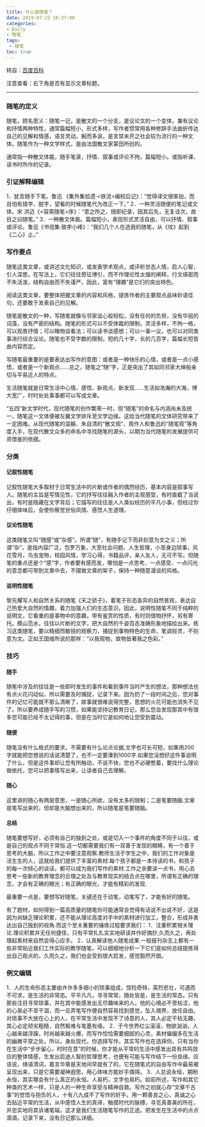 ```yaml
---
title: 什么是随笔？
date: 2019-07-25 16:37:08
categories:
- Daily
- 随笔
tags:
 - 随笔
toc: true
---
```


转自：[百度百科](https://baike.baidu.com/item/随笔/4153?fr=aladdin)

注意查看：右下角是否有显示文章标题。

***

### 随笔的定义

随笔，顾名思义：随笔一记，是散文的一个分支，是议论文的一个变体，兼有议论和抒情两种特性，通常篇幅短小，形式多样，写作者惯常用各种修辞手法曲折传达自己的见解和情感，语言灵动，婉而多讽，是言禁未开之社会较为流行的一种文体。随笔作为一种文学样式，是由法国散文家蒙田所创的。

<!-- more -->

通常指一种散文体裁，随手笔录，抒情、叙事或评论不拘，篇幅短小。或指听课、读书时所作的记录。

### 引证解释编辑

1．犹言随手下笔。鲁迅 《集外集拾遗·<铁流>编校后记》：“觉得译文很笨拙，而且怕有错字、脱字，望看的时候随笔代为改正一下。”
2．一种灵活随便的笔记或文体。宋 洪迈《<容斋随笔>序》：“意之所之，随即纪录，因其后先，无复诠次，故目之曰随笔。”
3．一种散文体裁。篇幅短小，表现形式灵活自由，可以抒情、叙事或评论。鲁迅《书信集·致李小峰》：“我们几个人在选我的随笔，从《坟》起到《二心》止。”

### 写作要点

随笔这类文章，或讲述文化知识，或发表学术观点，或评析世态人情，启人心智，引人深思。在写法上，它们往往旁征博引，而不作理论性太强的阐释，行文缜密而不失活泼，结构自由而不失谨严，因此，富有“理趣”是它们的突出特色。

阅读这类文章，要整体把握文章的内容和风格，提炼作者的主要观点品味妙语佳句，还要敢于发表自己的见解。

随笔是散文的一种，写随笔就像与邻家谈心般轻松，没有任何的负担，没有华丽的词藻，没有严密的结构。随笔的形式可以不受体裁的限制，灵活多样，不拘一格，可以观景抒情；可以睹物谈看法；可以读书谈感想；可以一事一议，也可以对同类事进行综合议论。随笔也不受字数的限制，短的几十字，长的几百字，篇幅长短皆由内容而定。

写随笔最重要的是要表达出写作的意图：或者是一种快乐的心情，或者是一点小感悟，或者是一个新观点……总之，随笔之“随”字，正是突出了其如同邻家大婶般亲切与平易近人的特点。

生活随笔就是日常生活中心情、感悟、新观点、新发现……生活如浩瀚的大海，博大宽广，时时处处事事都可以写成文章。

“五四”新文学时代，现代随笔的创作繁荣一时，但“随笔”的命名与内涵尚未及统一，随笔这一文体便被左翼文学排斥至文学边缘。这给当代随笔的文体研究带来了一定困难。从现代随笔的滥觞、朱自清的“散文观”、周作人和鲁迅的“随笔观”等角度入手，在现代散文众多的命名中寻找随笔的源头，以期为当代随笔的发展提供可资借鉴的依据。

### 分类

#### 记叙性随笔

记叙性随笔大多取材于日常生活中的片断或作者的偶然经历，基本内容是叙事写人。随笔的主旨是写情见性，它的抒写往往融入作者的主观感受，有时直截了当说出，有时是隐藏在文字背后；它描写的往往是人人类似经历的平凡小事，但经过你仔细体味后，会使你察觉世俗风情、感悟人生道理。

#### 议论性随笔

这类随笔又叫“随感”或“杂感”。所谓“随”，有随手记下而非刻意为文之义；所谓“杂”，是指内容广泛，包罗万象，大至社会问题、人生哲理，小至身边琐事，风花雪月，鸟虫宠物，校园风情，学习心得，书籍品评，亲人友人，无可不写。但随笔的重点还是个“感”字，作者要有感而发，哪怕是一点思考、一点感受、一点闪光的意念都可带到文章中去，不摆做文章的架子，保持一种随意漫谈的风格。

#### 说明性随笔

黎先耀写人和自然关系的随笔《天之骄子》，着笔于形态各异的自然景观，表达自己热爱大自然的情趣，着力加强人们的生态意识。因此，说明性随笔不同于纯粹的说明文，它看重的是事物中的意趣，带有鉴赏的性质，有时则借物抒怀，另有寄托。模山范水，往往以片断的文字，把大自然的千姿百态准确形象地描绘出来。练习这类随笔，要以精细而敏锐的观察力，捕捉到事物特色的生命，笔调轻灵，不刻意为文。正如王国维所说的那样：“以我观物，故物皆著我之色彩。”

### 技巧

#### 随手

随笔中涉及的往往是一些即时发生的事件和看到事件当时产生的想法，那种想法也有点火花闪动似，所以需要及时捕捉，记录下来。因为扔了一段时间之后，您对事件的记忆可能就不那么清晰了，故事就很难说得完整，思想的火花可能也消失不见了。所以要养成随手写的习惯，如果能坚持记教育日记，那么您会发现那其中有很多您可能已经不太记得的事，但是在当时它是如何地让您受到震动。

#### 随便

随笔没有什么格式的要求，不需要有什么论点论据,文字也可长可短，如果用200字就能把您想说的话说清楚了，也不一定要凑到1000字.如果您没想好这件事说明了什么，但是这件事却让您有所触动，不说不快，您也不必硬憋着，要找什么理论做依托，您可以把事情写出来，让读者自己去理解。

#### 随心

这里讲的随心有两层意思，一是随心所欲，没有太多的限制；二是笔要随脑.文章是笔写出来的，但却是大脑想出来的，所以随笔是笔要随脑。

#### 总结

随笔要想写好，必须有自己的独到之处，或是切入一个事件的角度不同于以往，或是自己的观点不同于常俗.这一切都需要我们有一双善于发现的眼睛，有一个善于思考的大脑，所以工作之中要注意观察.教师生活于学生之中，我们的工作对象是活生生的人，这就给我们提供了丰富的素材.每个孩子都是一本待读的书，和孩子的每一次倾心的谈话，都可以成为我们写作的素材.工作之余要读一点书，用心去思考一些新的教育理念的合理之处及与教育现实的结合点在哪里，所谓有正确的理念，才会有正确的眼光；有正确的眼光，才能有精彩的发现.

最重要一点是，要想写好随笔，关键还在于动笔，动笔写了，才能有好的随笔。

有了题材，如何得到一篇高质量的随笔你可能通常会觉得有话说不出说不好，这是因为尚缺乏理论积累，还不能从理论高度对手中的素材进行加工，整合，形成并表达出自己独到的视角.而这个至关重要的锤炼过程要求我们：
1．注重积累相关理论.理论积累并无任何捷径，只有平常扎扎实实地研读并作好摘抄,久而久之，再处理起素材来自然会得心应手。
2．认真解读他人随笔成果.一般报刊杂志上都有一些非常贴近我们工作实际的教学随笔，可以细细地分析一下它们是如何总结提炼得出自己观点的，久而久之，我们也会受到很大启发，感觉豁然开朗。

### 例文编辑

1．人的生命形态主要由许许多多细小的琐事组成，惊险奇特，英烈悲壮，可遇而不可求，是生活的非常态。平平凡凡，寻寻常常，随处皆是，是生活的常态。只有那些注目寻常琐事，并在其中能感发出无尽趣味来的人，他的心境必不至枯涩，他的心泉必不至干涸，而一旦弄笔写作便自然容易找到感觉，坠入境界，放任自由。对琐事不大放在心上的人，在平常生活中发现不了诗意的人，其人必定干枯无趣，其心必定顽劣粗糙，自然极难与笔墨有缘。
2．于今世界红尘滚滚，物欲汹汹，人心越来越浮躁，时尚越来越火爆，而写作恰恰需要细腻的心灵，素材偏偏多在生活的幽微平常之处。所以，身处现代，你选择写作，其实写作也在选择你。只有当你在生活中“步步留心，时时在意”的时候，你才能从平常的生活中感发出具有共鸣效应的整体情感，生发出启迪人智的哲理思考，也便有可能与写作结下一份良缘。应该说，绮语清词，嘉言华章是天地间早就有了的，它在随笔式的自由写作中最易被呈现出来，只是它需要凝神遐思，用心体味方能妙手偶得。
3．人总说永恒，期盼永恒，其实哪会有什么真正的永恒。人易朽，文字也易朽。如前所述，写作和其它种类的艺术一样，只是人的一种生命享受与精神自救。写作之初就心存“文章千古事”的觉悟与抱负的人，十有八九成不了写作的好手。用一颗善良之心，真诚之心去贴近平常的生活，从中感悟人生的真谛，触摸时代的脉搏，寻觅真善美的所在，并忠实地将其诉诸笔端，这才是我们生活随笔写作的正途。把发生在生活中的点点滴滴，记录下来，没有日记那么详细。
